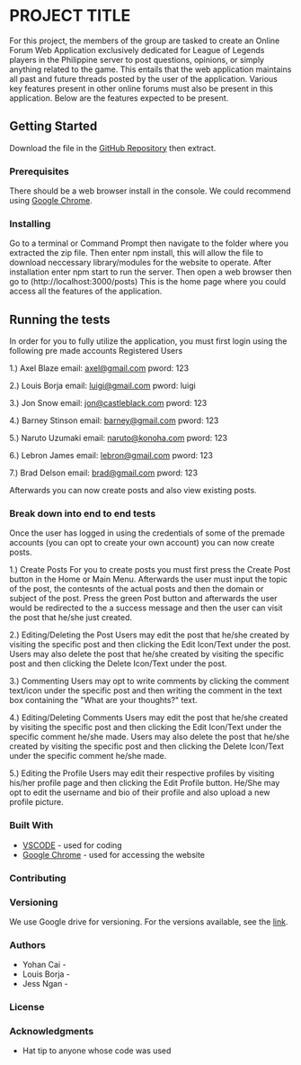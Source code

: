 # **PROJECT TITLE**
For this project, the members of the group are tasked to create an Online Forum Web Application exclusively dedicated for League of Legends players in the Philippine server to post questions, opinions, or simply anything related to the game. This entails that the web application maintains all past and future threads posted by the user of the application. Various key features present in other online forums must also be present in this application. Below are the features expected to be present.

## Getting Started
Download the file in the [GitHub Repository](https://github.com/ccapdev1920T2/s11g6.git) then extract. 
### Prerequisites
There should be a web browser install in the console. We could recommend using [Google Chrome](https://www.google.com/chrome/?brand=CHBD&gclid=EAIaIQobChMI45uWqp7d6AIVCgRgCh0yDQVFEAAYASAAEgLDCPD_BwE&gclsrc=aw.ds).
### Installing
Go to a terminal or Command Prompt then navigate to the folder where you extracted the zip file. Then enter npm install, this will allow the file to download neccessary library/modules for the website to operate. After installation enter npm start to run the server. Then open a web browser then go to (http://localhost:3000/posts) This is the home page where you could access all the features of the application.
## Running the tests
In order for you to fully utilize the application, you must first login using the following pre made accounts 
Registered Users

1.)
Axel Blaze
email: axel@gmail.com
pword: 123

2.) Louis Borja
email: luigi@gmail.com
pword: luigi

3.) Jon Snow
email: jon@castleblack.com
pword: 123

4.) Barney Stinson
email: barney@gmail.com
pword: 123

5.) Naruto Uzumaki
email: naruto@konoha.com
pword: 123

6.) Lebron James
email: lebron@gmail.com
pword: 123

7.) Brad Delson
email: brad@gmail.com
pword: 123

Afterwards you can now create posts and also view existing posts.
### Break down into end to end tests

Once the user has logged in using the credentials of some of the premade accounts (you can opt to create your own account) you can now create posts.

1.) Create Posts
  For you to create posts you must first press the Create Post button in the Home or Main Menu. Afterwards the user must input the topic of the post, the contesnts of the actual posts and then the domain or subject of the post. Press the green Post button and afterwards the user would be redirected to the a success message and then the user can visit the post that he/she just created.
 
2.) Editing/Deleting the Post
  Users may edit the post that he/she created by visiting the specific post and then clicking the Edit Icon/Text under the post.
  Users may also delete the post that he/she created by visiting the specific post and then clicking the Delete Icon/Text under the post.
  
3.) Commenting
  Users may opt to write comments by clicking the comment text/icon under the specific post and then writing the comment in the text box containing the "What are your thoughts?" text.
  
4.) Editing/Deleting Comments
   Users may edit the post that he/she created by visiting the specific post and then clicking the Edit Icon/Text under the specific comment he/she made.
   Users may also delete the post that he/she created by visiting the specific post and then clicking the Delete Icon/Text under the specific comment he/she made.
   
   
 5.) Editing the Profile
 Users may edit their respective profiles by visiting his/her profile page and then clicking the Edit Profile button. He/She may opt to edit the username and bio of their profile and also upload a new profile picture.

### Built With
- [VSCODE](https://code.visualstudio.com/) - used for coding
- [Google Chrome](https://www.google.com/chrome/?brand=CHBD&gclid=EAIaIQobChMI45uWqp7d6AIVCgRgCh0yDQVFEAAYASAAEgLDCPD_BwE&gclsrc=aw.ds) - used for accessing the website
### Contributing

### Versioning
We use Google drive for versioning. For the versions available, see the [link](https://drive.google.com/open?id=13ReF0A0VcuXVkyeFcn_3aKXHKx14Feqe).
### Authors
- Yohan Cai - 
- Louis Borja - 
- Jess Ngan - 
### License

### Acknowledgments
- Hat tip to anyone whose code was used

